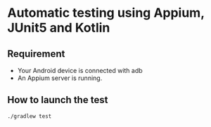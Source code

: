 # Automatic testing using Appium, JUnit5 and Kotlin

## Requirement

* Your Android device is connected with adb
* An Appium server is running.

## How to launch the test

```
./gradlew test
```

